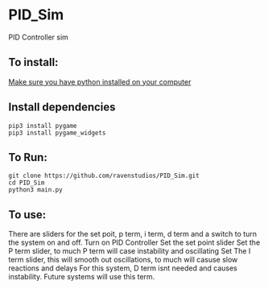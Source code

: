 # PID_Sim
PID Controller sim


## To install:
[Make sure you have python installed on your computer](https://www.python.org/downloads/)


## Install dependencies
```
pip3 install pygame
pip3 install pygame_widgets
```
## To Run:
```
git clone https://github.com/ravenstudios/PID_Sim.git
cd PID_Sim
python3 main.py

```
## To use:
There are sliders for the set poit, p term, i term, d term and a switch to turn the system on and off.
Turn on PID Controller
Set the set point slider
Set the P term slider, to much P term will case instability and oscillating
Set The I term slider, this will smooth out oscillations, to much will casuse slow reactions and delays
For this system, D term isnt needed and causes instability. Future systems will use this term.
